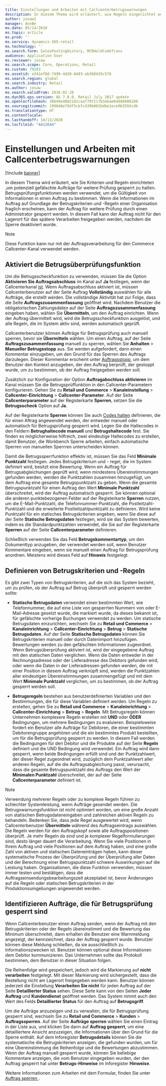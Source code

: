 ```yaml
---
title: Einstellungen und Arbeiten mit Callcenterbetrugswarnungen
description: In diesem Thema wird erläutert, wie Regeln eingerichtet werden, um Kundendienstmitarbeiter vor möglicherweise gefälschten Informationen zu warnen, wenn Aufträge verarbeitet werden. Sie können auch spezielle Codes definieren, die verwendet werden, um automatisch oder manuell verdächtige Aufträge zu sperren.
author: josaw1
manager: AnnBe
ms.date: 05/14/2018
ms.topic: article
ms.prod: ''
ms.service: dynamics-365-retail
ms.technology: ''
ms.search.form: SalesPostingHistory, MCRHoldCodeTrans
audience: Application User
ms.reviewer: josaw
ms.search.scope: Core, Operations, Retail
ms.custom: 79103
ms.assetid: e342af8d-7498-4d20-8483-ab368429c578
ms.search.region: global
ms.search.industry: Retail
ms.author: josaw
ms.search.validFrom: 2016-02-28
ms.dyn365.ops.version: AX 7.0.0, Retail July 2017 update
ms.openlocfilehash: 38649e40021d1caaf70f217b3ebae0d488806180
ms.sourcegitcommit: 199848e78df5cb7c439b001bdbe1ece963593cdb
ms.translationtype: HT
ms.contentlocale: 
ms.lasthandoff: 10/13/2020
ms.locfileid: "4412644"
---
```

# <a name="set-up-and-work-with-call-center-fraud-alerts"></a>Einstellungen und Arbeiten mit Callcenterbetrugswarnungen

[!include [banner](includes/banner.md)]

In diesem Thema wird erläutert, wie Sie Kriterien und Regeln einrichteten ,um potenziell gefälschte Aufträge für weitere Prüfung gesperrt zu halten. Betrugsprüfungsfunktionen werden verwendet, um die Gültigkeit von Informationen in einen Auftrag zu bestimmen. Wenn die Informationen im Auftrag auf Grundlage der Betrugskriterien und -Regeln einer Organisation fraglich erscheinen, kann der Auftrag für weitere Prüfung durch einen Administrator gesperrt werden. In diesem Fall kann der Auftrag nicht für den Lagerort für das spätere Verarbeiten freigegeben werden, nachdem die Sperre deaktiviert wurde.

> [!NOTE]
> Diese Funktion kann nur mit der Auftragsverarbeitung für den Commerce Callcenter-Kanal verwendet werden.

## <a name="turning-on-the-fraud-check-feature"></a>Aktiviert die Betrugsüberprüfungsfunktion

Um die Betrugsscheckfunktion zu verwenden, müssen Sie die Option **Aktivieren Sie Auftragsabschluss** im Kanal auf **Ja** festlegen, wenn der Callcenterkanal [ist](https://docs.microsoft.com/dynamics365/unified-operations/retail/set-up-order-processing-options). Wenn Auftragsabschluss aktiviert ist, müssen Callcenterbenutzer auf der Seite Auftrag **Vollständig** auswählen für alle Aufträge, die erstellt werden. Die vollständige Aktivität hat zur Folge, dass die Seite **Auftragszusammenfassung** geöffnet wird. Nachdem Benutzer die obligatorischen Zahlungsdaten auf der Seite **Auftragszusammenfassung** eingeben haben, wählen Sie **Übermitteln**, um den Auftrag einrichten. Wenn der Auftrag übermittelt wird, wird die Betrugsscheckfunktion ausgelöst, und alle Regeln, die im System aktiv sind, werden automatisch geprüft.

Callcenterbenutzer können Aufträge für Betrugsprüfung auch manuell sperren, bevor sie **Übermitteln** wählen. Um einen Auftrag, auf der Seite **Auftragszusammenfassung** manuell zu sperren, wählen Sie **Anhalten** \> **Manueller Betrugsstopp** aus. Sie werden aufgefordert, dann einen Kommentar einzugeben, um den Grund für das Sperren des Auftrags darzulegen. Dieser Kommentar erscheint unter [Auftragsstopp](https://docs.microsoft.com/dynamics365/unified-operations/retail/work-with-order-holds), um dem Benutzer den Kontext anzugeben, der den Auftrag berprüft, der gestoppt wurde, um zu bestimmen, ob der Auftrag freigegeben werden soll.

Zusätzlich zur Konfiguration der Option **Auftragabschluss aktivieren** im Kanal müssen Sie die Betrugsprüffunktion in den Callcenter-Parametern konfigurieren.  Gehen Sie zu **Retail und Commerce** \> **Kanaleinstellung** \> **Callcenter-Einrichtung** \> **Callcenter-Parameter**. Auf der Seite **Callcenterparameter** auf der Registerkarte **Sperren**, setzen Sie die  **Betrugsscheck** Option auf **Ja**.

Auf der Registerkarte **Sperren** können Sie auch [Codes halten](https://docs.microsoft.com/dynamics365/unified-operations/retail/work-with-order-holds) definieren, die für einen Aftrag angewendet werden, der entweder manuell oder automatisch für Betrugsprüfung gesperrt wird. Legen Sie die Haltecodes in den Feldern **Betrughaltecode manuell** und **Betrugshaltecode** fest. Sie finden es möglicherweise hilfreich, zwei eindeutige Haltecodes zu erstellen, damit Benutzer, die Workbench Sperre arbeiten, einfach automatische Sperren von manuellen Sperrren unterscheiden können.

Damit die Betrugssperrfunktion effektiv ist, müssen Sie das Feld **Minimale Punktzahl** festlegen. Jedes Betrugskriterium und - regel, die im System definiert wird, besitzt eine Bewertung. Wenn ein Auftrag für Betrugsabgleichungen geprüft wird, wenn mindestens Übereinstimmungen gefunden werden, werden die Punktzahlen zusammen hinzugefügt, um dem Auftrag eine gesamte Betrugspunktzahl zu geben. Wenn die gesamte Betrugspunktzahl für einen Auftrag den Wert **Minimale Punktzahl** überschreitet, wird der Auftrag automatisch gesperrt. Sie können optional die anderen punktebezogenen Felder auf der Registerkarte **Sperren** nutzen, um die E-Mail-Punktzahl, die Telefonnummer-Punktzahl, die Postleitzahl-Punktzahl und die erweiterte Postleitzahlpunktzahl zu definieren. Wird keine Punktzahl für ein statisches Betrugskriterien angeben, wenn Sie diese auf der Seite **Statische Betrugsdaten** festlegen, wird sie das System bewerten, indem es die Standardpunktzahlen verwendet, die Sie auf der Registerkarte **Sperren** auf der Seite **Callcenterparameter** definieren.

Schließlich verwenden Sie das Feld **Betrugskommentartyp**, um den Dokumenttyp anzugeben, der verwendet werden soll, wenn Benutzer Kommentare eingeben, wenn sie manuell einen Auftrag für Betrugsprüfung anordnen. Meistens wird dieses Feld auf **Hinweis** festgelegt.

## <a name="defining-fraud-criteria-and-rules"></a>Definieren von Betrugskriterien und -Regeln

Es gibt zwei Typen von Betrugskriterien, auf die sich das System bezieht, um zu prüfen, ob der Auftrag auf Betrug überprüft und gesperrt werden sollte:

- **Statische Betrugsdaten** verwendet einen bestimmten Wert, wie Telefonnummer, die auf eine Liste von gesperrten Nummern von oder E-Mail-Adresse gesetzt wurde, die markiert wurde, da dieses bekannt ist, für gefälschte vorherige Buchungen verwendet zu werden. Um statische Betrugsdaten einzurichten, wechseln Sie zu **Retail und Commerce** \> **Kanaleinrichtung** \> **Callcenter-Einrichtung** \> **Betrug** \> **Statische Betrugsdaten**. Auf der Seite **Statische Betrugsdaten** können Sie Betrugskriterien manuell oder durch Datenimport hinzufügen. Bewertungen werden zu den gefälschten Informationen zugeordnet. Wenn Betrugsüberprüfung aktiviert ist, wird der eingegebene Auftrag mit den statischen Daten verglichen. Wenn die Daten entweder in der Rechnungsadresse oder der Lieferadresse des Debitors gefunden wird, oder wenn die Daten in der Lieferadressen gefunden werden, die mit einer Position in diesem Auftrag verknüpft sind, werden die Punktzahlen aller eindeutigen Übereinstimmungen zusammengefügt und mit dem Wert **Minimale Punktzahl** verglichen, um zu bestimmen, ob der Auftrag gesperrt werden soll.

- **Betrugsregeln** bestehen aus benutzerdefinierten Variablen und den Bestimmungen, die für diese Variablen definiert werden. Um Regeln zu erstellen, gehen Sie zu **Retail und Commerce** \> **Kanaleinrichtung** \> **Callcenter-Einrichtung** \> **Betrug** \> **Regeln**. Mit Betrugsregeln können Unternehmen komplexere Regeln erstellen mit **UND** oder **ODER** Bedingungen, um mehrere Bedingungen zu evaluieren. Beispielsweise fordert ein Benutzer alle Aufträge für Debitoren, die einer bestimmten Debitorengruppe angehören und die ein bestimmtes Produkt bestellten, um für die Betrugsprüfung gesperrt zu werden. In diesem Fall werden die Bedingungen für den Debitor und die Produkte auf der Seite **Regeln** definiert und die UND Bedingung wird verwendet. Ein Auftrag wird dann gesperrt, wenn beide Bedingungen erfüllt sind und der Punktzahlwert, der dieser Regel zugeordnet wird, zuzüglich dem Punktzahlwert aller anderen Regeln, auf die die Auftragsabgleichung passt, verursacht, dass die gesamte Betrugspunktzahl des Auftrags den Wert der **Minimalen Punktzahl** überschreitet, der auf der Seite **Callcenterparameter** definiert ist.

> [!NOTE]
> Verwendung mehrerer Regeln oder zu komplexe Regeln führen zu schlechter Systemleistung, wenn Aufträge gesendet werden. Die Betrugswarnungsfunktion ist nicht optimiert worden, um eine große Anzahl von statischen Betrugsdateneingaben und zahlreichen aktiven Regeln zu behandeln. Bedenken Sie, dass jede Regel ausgewertet wird, wenn Callcenterbenutzer **Übermitteln** während des Auftragseintrags auswählen. Die Regeln werden für den Auftragskopf sowie alle Auftragspositionen überprüft. Je mehr Regeln da sind und je komplexer Regelformulierungen sind, desto länger dauert die Verarbeitung. Wenn Sie viele Positionen in Ihrem Auftrag und viele Positionen auf dem Auftrag haben, und eine große Zahl von aktiven und statischen Dateneinträgen haben, kann dieser systematische Prozess der Überprüfung und der Überprüfung aller Daten und der Berechnung einer Betrugspunktzahl schwere Auswirkungen auf die Leistung haben. Organisationen, die diese Funktion verwenden, müssen immer testen und bestätigen, dass die Auftragseinsendungsbearbeitungszeit akzeptabel ist, bevor Änderungen auf die Regeln oder statischen Betrugskriterien in der Produktionsumgebungen angewendet werden.

## <a name="identifying-orders-that-are-on-hold-for-fraud-review"></a>Identifizieren Aufträge, die für Betrugsprüfung gesperrt sind

Wenn Callcenterbenutzer einen Auftrag senden, wenn der Auftrag mit den Betrugskriterien oder der Regeln übereinstimmt und die Bewertung das Minimum überschreitet, dann erhalten die Benutzer eine Warnmeldung angezeigt, der kennzeichnet, dass der Auftrag gesperrt wurde. Benutzer können diese Meldung schließen, da sie ausschließlich zu Informationszwecken ist. Benutzer können optional diese Informationen dem Debitor kommunizieren. Das Unternehmen sollte das Protokoll bestimmen, dem Benutzer in dieser Situation folgen.

Die Reihenfolge wird gespeichert, jedoch wird die Markierung auf **nicht verarbeiten** festgelegt. Mit dieser Markierung wird sichergestellt, dass die Bestellung nicht am Lagerort freigegeben werden kann. Benutzer können jederzeit die Einstellung **Verarbeiten Sie nicht** für jeden Auftrag auf der Seite **Detaillierter Status** sehen. Diese Seite kann von den Seiten **Jeder Auftrag** und **Kundendienst** geöffnet werden. Das System nimmt auch den Wert des Felds **Detaillierter Status** für den Auftrag auf **Betrugsgriff**.

Um die Aufträge anzuzeigen und zu verwalten, die für Betrugsprüfung gesperrt sind, wechseln Sie zu **Retail und Commerce** \> **Kunden** \> **Auftragssperren**. Auf der Seite **Aufträge sperren** wählen Sie einen Eintrag in der Liste aus, und klicken Sie dann auf **Auftrag gesperrt**, um eine detailliertere Ansicht anzuzeigen, die Informationen über den Grund für die Sperre enthält. Auf dem Inforegister **Betrugsdetails** können Sie die systematische die Betrugskriterien anzeigen, die gefunden wurden, um für eine Übereinstimmung die Reihenfolge und die Bewertungen abzustimmen. Wenn der Auftrag manuell gesperrt wurde, können Sie beliebige Kommentare anzeigen, die vom Benutzer eingegeben wurden, der den Auftrag gesperrt hat unter **Betrugs-Hinweise** im Inforegister  **Hinweise**.

Weitere Informationen zum Arbeiten mit dem Formular, finden Sie unter [Auftrag sperren ](https://docs.microsoft.com/dynamics365/unified-operations/retail/work-with-order-holds).
